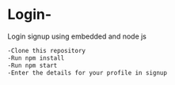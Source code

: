# Login-
Login signup using embedded and node js

```bash
-Clone this repository
-Run npm install
-Run npm start
-Enter the details for your profile in signup
```

